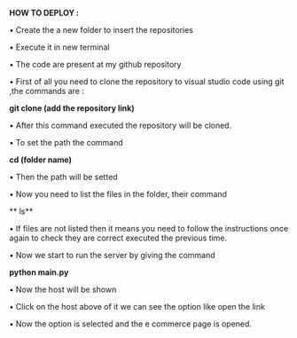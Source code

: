 **HOW TO DEPLOY :**

•	Create the a new folder to insert the repositories

•	Execute it in new terminal

•	The code are present at my github repository

•	First of all you need to clone the repository to visual studio code using git ,the commands are :

  **git clone (add the repository link)**

•	After this command executed the repository will be cloned.

•	To set the path the command 

  **cd (folder name)**

•	Then the path will be setted 

•	Now you need to list the files in the folder, their command

  ** ls**

•	If files  are not listed then it means you need to follow the instructions once again to check they are correct executed the previous time.

•	Now we start to run the server  by giving the command 

  **python main.py**

•	Now the host will be shown

•	Click on the host above of it we can  see the option like open the link

•	Now the option is selected and  the e commerce page is opened. 
